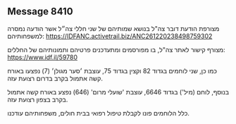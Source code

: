 ## Message 8410

מצורפת הודעת דובר צה"ל בנושא שמותיהם של שני חללי צה״ל אשר הודעה נמסרה למשפחותיהם: 
https://IDFANC.activetrail.biz/ANC261220238498759302

מצורף קישור לאתר צה"ל, בו מפורסמים ומתעדכנים פרטיהם ותמונותיהם של החללים:
https://www.idf.il/59780

כמו כן, שני לוחמים בגדוד 82 וקצין בגדוד 75, עוצבת ׳סער מגולן׳ (7) נפצעו באורח קשה אתמול בקרב בדרום רצועת עזה.

בנוסף, לוחם (מיל') בגדוד 6646, עוצבת 'שועלי מרום' (646) נפצע באורח קשה אתמול בקרב בצפון רצועת עזה.

כלל הלוחמים פונו לקבלת טיפול רפואי בבית חולים, משפחותיהם עודכנו.

